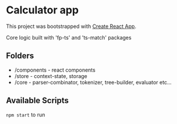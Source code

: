 # Calculator app

This project was bootstrapped with [Create React App](https://github.com/facebook/create-react-app).

Core logic built with 'fp-ts' and 'ts-match' packages

## Folders

- /components - react components
- /store - context-state, storage
- /core - parser-combinator, tokenizer, tree-builder, evaluator etc...

## Available Scripts

`npm start` to run
